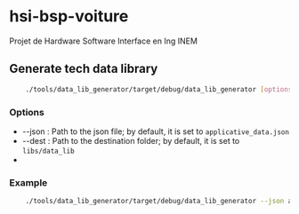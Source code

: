 # hsi-bsp-voiture
Projet de Hardware Software Interface en Ing INEM

## Generate tech data library

```bash
    ./tools/data_lib_generator/target/debug/data_lib_generator [options]
```

### Options

* --json : Path to the json file; by default, it is set to `applicative_data.json`
* --dest : Path to the destination folder; by default, it is set to `libs/data_lib`
* 
### Example

```bash
    ./tools/data_lib_generator/target/debug/data_lib_generator --json applicative_data.json --dest libs/data_lib
```
